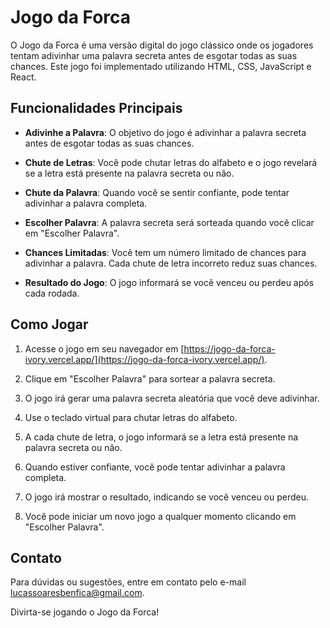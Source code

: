 # Jogo da Forca

O Jogo da Forca é uma versão digital do jogo clássico onde os jogadores tentam adivinhar uma palavra secreta antes de esgotar todas as suas chances. Este jogo foi implementado utilizando HTML, CSS, JavaScript e React.

## Funcionalidades Principais

- **Adivinhe a Palavra**: O objetivo do jogo é adivinhar a palavra secreta antes de esgotar todas as suas chances.

- **Chute de Letras**: Você pode chutar letras do alfabeto e o jogo revelará se a letra está presente na palavra secreta ou não.

- **Chute da Palavra**: Quando você se sentir confiante, pode tentar adivinhar a palavra completa.

- **Escolher Palavra**: A palavra secreta será sorteada quando você clicar em "Escolher Palavra".

- **Chances Limitadas**: Você tem um número limitado de chances para adivinhar a palavra. Cada chute de letra incorreto reduz suas chances.

- **Resultado do Jogo**: O jogo informará se você venceu ou perdeu após cada rodada.

## Como Jogar

1. Acesse o jogo em seu navegador em [https://jogo-da-forca-ivory.vercel.app/](https://jogo-da-forca-ivory.vercel.app/).

2. Clique em "Escolher Palavra" para sortear a palavra secreta.

3. O jogo irá gerar uma palavra secreta aleatória que você deve adivinhar.

4. Use o teclado virtual para chutar letras do alfabeto.

5. A cada chute de letra, o jogo informará se a letra está presente na palavra secreta ou não.

6. Quando estiver confiante, você pode tentar adivinhar a palavra completa.

7. O jogo irá mostrar o resultado, indicando se você venceu ou perdeu.

8. Você pode iniciar um novo jogo a qualquer momento clicando em "Escolher Palavra".

## Contato

Para dúvidas ou sugestões, entre em contato pelo e-mail lucassoaresbenfica@gmail.com.

Divirta-se jogando o Jogo da Forca!
